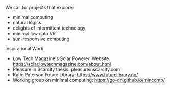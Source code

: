 
We call for projects that explore: 
* minimal computing
* natural logics
* delights of intermittent technology
* minimal low data VR
* sun-responsive computing


Inspirational Work
* Low Tech Magazine's Solar Powered Website: https://solar.lowtechmagazine.com/about.html
* Pleasure in Scarcity thesis: pleasureinscarcity.com 
* Katie Paterson Future Library: https://www.futurelibrary.no/
* Working group on minimal computing: https://go-dh.github.io/mincomp/